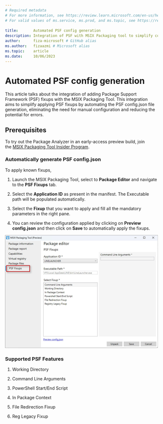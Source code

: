 ```yaml
---
# Required metadata
# For more information, see https://review.learn.microsoft.com/en-us/help/platform/learn-editor-add-metadata?branch=main
# For valid values of ms.service, ms.prod, and ms.topic, see https://review.learn.microsoft.com/en-us/help/platform/metadata-taxonomies?branch=main

title:       Automated PSF config generation 
description: Integration of PSF with MSIX Packaging tool to simplify conversion by automating PSF config file generation
author:      fiza-microsoft # GitHub alias
ms.author:   fizaazmi # Microsoft alias
ms.topic:    article
ms.date:     10/06/2023
---
```


# Automated PSF config generation

This article talks about the integration of adding Package Support Framework (PSF) fixups with the MSIX Packaging Tool. This integration aims to simplify applying PSF fixups by automating the PSF config.json file generation, eliminating the need for manual configuration and reducing the potential for errors.

## Prerequisites

To try out the Package Analyzer in an early-access preview build, join the [MSIX Packaging Tool Insider Program](/windows/msix/packaging-tool/insider-program).

### Automatically generate PSF config.json

To apply known fixups,

1. Launch the MSIX Packaging Tool, select to __Package Editor__ and navigate to the __PSF Fixups__ tab.

1. Select the __Application ID__ as present in the manifest. The Executable path will be populated automatically.

1. Select the __Fixup__ that you want to apply and fill all the mandatory parameters in the right pane.

1. You can review the configuration applied by clicking on __Preview config.json__ and then click on __Save__ to automatically apply the fixups.

  
![PSF fixups tab in MPT](media/psf-integration-with-mpt/psf-fixups-tab-in-mpt1.jpg)

### Supported PSF Features

1. Working Directory

1. Command Line Arguments 

1. PowerShell Start/End Script 

1. In Package Context 

1. File Redirection Fixup 

1. Reg Legacy Fixup 

### 


